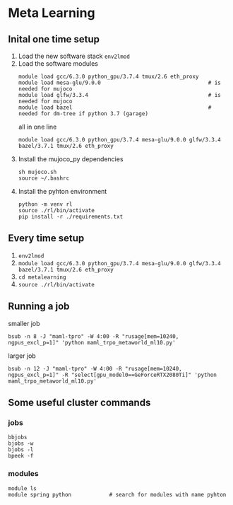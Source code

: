 # Meta Learning

## Inital one time setup
1. Load the new software stack
    `env2lmod`
2. Load the software modules
    ```
    module load gcc/6.3.0 python_gpu/3.7.4 tmux/2.6 eth_proxy
    module load mesa-glu/9.0.0                                  # is needed for mujoco
    module load glfw/3.3.4                                      # is needed for mujoco
    module load bazel                                           # needed for dm-tree if python 3.7 (garage)
    ```
    all in one line
    ```
    module load gcc/6.3.0 python_gpu/3.7.4 mesa-glu/9.0.0 glfw/3.3.4 bazel/3.7.1 tmux/2.6 eth_proxy
    ```
3. Install the mujoco_py dependencies
    ```
    sh mujoco.sh
    source ~/.bashrc
    ```
4. Install the pyhton environment
    ```
    python -m venv rl
    source ./rl/bin/activate
    pip install -r ./requirements.txt
    ```

## Every time setup
1. `env2lmod`
2. `module load gcc/6.3.0 python_gpu/3.7.4 mesa-glu/9.0.0 glfw/3.3.4 bazel/3.7.1 tmux/2.6 eth_proxy`
3. `cd metalearning`
4. `source ./rl/bin/activate`


## Running a job
smaller job
```
bsub -n 8 -J "maml-tpro" -W 4:00 -R "rusage[mem=10240, ngpus_excl_p=1]" 'python maml_trpo_metaworld_ml10.py'
```

larger job
```
bsub -n 12 -J "maml-tpro" -W 4:00 -R "rusage[mem=10240, ngpus_excl_p=1]" -R "select[gpu_model0==GeForceRTX2080Ti]" 'python maml_trpo_metaworld_ml10.py'
```

## Some useful cluster commands
### jobs
```
bbjobs
bjobs -w
bjobs -l
bpeek -f
```
### modules
```
module ls
module spring python            # search for modules with name pyhton
```
